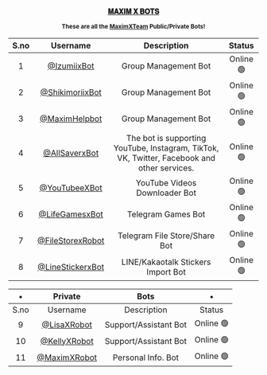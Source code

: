 <div align="center">
  
**[𝐌𝐀𝐗𝐈𝐌 𝐗 𝐁𝐎𝐓𝐒](https://telegram.me/MaximXBots)**

<sup>
  
**These are all the [MaximXTeam](https://telegram.me/MaximXTeam) Public/Private Bots!**

</sup>

| S.no | Username | Description | Status | 
| :--: | :------: | :---------: | :----: |
| 1 | [@IzumiixBot](http://t.me/IzumiixBot?start=start) | Group Management Bot | Online 🟢 |
| 2 | [@ShikimoriixBot](http://t.me/ShikimoriixBot?start=start) | Group Management Bot | Online 🟢 |
| 3 | [@MaximHelpbot](http://t.me/MaximHelpbot?start=start) | Group Management Bot | Online 🟢 |
| 4 | [@AllSaverxBot](http://telegram.me/AllSaverxBot) | The bot is supporting YouTube, Instagram, TikTok, VK, Twitter, Facebook and other services. | Online 🟢 |
| 5 | [@YouTubeeXBot](http://t.me/YouTubeeXBot?start=start) | YouTube Videos Downloader Bot | Online 🟢 |
| 6 | [@LifeGamesxBot](http://t.me/LifeGamesxBot?start=start) | Telegram Games Bot | Online 🟢 |
| 7 | [@FileStorexRobot](http://t.me/FileStorexRobot?start=start) | Telegram File Store/Share Bot | Online 🟢 |
| 8 | [@LineStickerxBot](http://t.me/LineStickerxBot?start=start) | LINE/Kakaotalk Stickers Import Bot |  Online 🟢 | 

| • | Private | Bots | • |
| :--: | :------: | :---------: | :----: |
| S.no | Username | Description | Status |
| 9 | [@LisaXRobot](http://t.me/LisaXRobot?start=start) | Support/Assistant Bot | Online 🟢 |
| 10 | [@KellyXRobot](http://t.me/KellyXRobot?start=start) | Support/Assistant Bot | Online 🟢 |
| 11 | [@MaximXRobot](http://t.me/MaximXRobot?start=start) | Personal Info. Bot | Online 🟢 |



